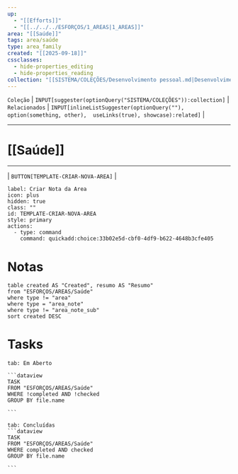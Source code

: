 ```yaml
---
up:
  - "[[Efforts]]"
  - "[[../../../ESFORÇOS/1_AREAS|1_AREAS]]"
area: "[[Saúde]]"
tags: area/saúde
type: area_family
created: "[[2025-09-18]]"
cssclasses:
  - hide-properties_editing
  - hide-properties_reading
collection: "[[SISTEMA/COLEÇÕES/Desenvolvimento pessoal.md|Desenvolvimento pessoal]]"
---
```

 `Coleção` | `INPUT[suggester(optionQuery("SISTEMA/COLEÇÕES")):collection]`   | `Relacionados` | `INPUT[inlineListSuggester(optionQuery(""), option(something, other),  useLinks(true), showcase):related]`  |

---
# [[Saúde]] 


---

| `BUTTON[TEMPLATE-CRIAR-NOVA-AREA]` |

```meta-bind-button
label: Criar Nota da Area
icon: plus
hidden: true
class: ""
id: TEMPLATE-CRIAR-NOVA-AREA
style: primary
actions:
  - type: command
    command: quickadd:choice:33b02e5d-cbf0-4df9-b622-4648b3cfe405
```

#  Notas

```dataview
table created AS "Created", resumo AS "Resumo"
from "ESFORÇOS/AREAS/Saúde"
where type != "area"
where type = "area_note"
where type != "area_note_sub"
sort created DESC
```



# Tasks  
````tabs
tab: Em Aberto

```dataview
TASK
FROM "ESFORÇOS/AREAS/Saúde"
WHERE !completed AND !checked
GROUP BY file.name

```

tab: Concluídas 
```dataview
TASK
FROM "ESFORÇOS/AREAS/Saúde"
WHERE completed AND checked
GROUP BY file.name

```


````



